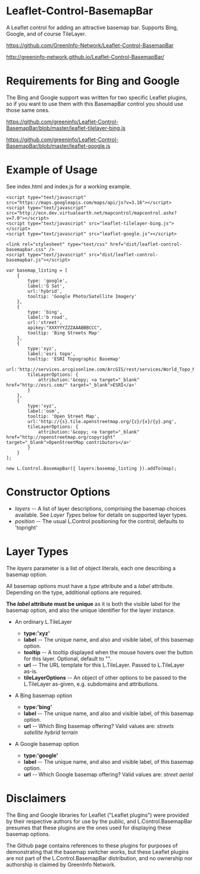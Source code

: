 # Leaflet-Control-BasemapBar

A Leaflet control for adding an attractive basemap bar. Supports Bing, Google, and of course TileLayer.

https://github.com/GreenInfo-Network/Leaflet-Control-BasemapBar

http://greeninfo-network.github.io/Leaflet-Control-BasemapBar/

# Requirements for Bing and Google

The Bing and Google support was written for two specific Leaflet plugins, so if you want to use them with this BasemapBar control you should use those same ones.

https://github.com/greeninfo/Leaflet-Control-BasemapBar/blob/master/leaflet-tilelayer-bing.js

https://github.com/greeninfo/Leaflet-Control-BasemapBar/blob/master/leaflet-google.js

# Example of Usage

See index.html and index.js for a working example.

    <script type="text/javascript" src="https://maps.googleapis.com/maps/api/js?v=3.16"></script>
    <script type="text/javascript" src="http://ecn.dev.virtualearth.net/mapcontrol/mapcontrol.ashx?v=7.0"></script>
    <script type="text/javascript" src="leaflet-tilelayer-bing.js"></script>
    <script type="text/javascript" src="leaflet-google.js"></script>

    <link rel="stylesheet" type="text/css" href="dist/leaflet-control-basemapbar.css" />
    <script type="text/javascript" src="dist/leaflet-control-basemapbar.js"></script>

    var basemap_listing = [
        {
            type: 'google',
            label:'G Sat',
            url:'hybrid',
            tooltip: 'Google Photo/Satellite Imagery'
        },
        {
            type: 'bing',
            label:'b road',
            url:'street',
            apikey:"XXXYYYZZZAAABBBCCC",
            tooltip: 'Bing Streets Map'
        },
        {
            type:'xyz',
            label:'esri topo',
            tooltip: 'ESRI Topographic Basemap'
            url:'http://services.arcgisonline.com/ArcGIS/rest/services/World_Topo_Map/MapServer/tile/{z}/{y}/{x}.jpg',
            tileLayerOptions: {
                attribution:'&copy; <a target="_blank" href="http://esri.com/" target="_blank">ESRI</a>'
            }
        },
        {
            type:'xyz',
            label:'osm',
            tooltip: 'Open Street Map',
            url:'http://{s}.tile.openstreetmap.org/{z}/{x}/{y}.png',
            tileLayerOptions: {
                attribution:'&copy; <a target="_blank" href="http://openstreetmap.org/copyright" target="_blank">OpenStreetMap contributors</a>'
            }
        }
    ];

    new L.Control.BasemapBar({ layers:basemap_listing }).addTo(map);


# Constructor Options

* _layers_ -- A list of layer descriptions, comprising the basemap choices available. See _Layer Types_ below for details on supported layer types.
* _position_ -- The usual L.Control positioning for the control; defaults to 'topright'

# Layer Types

The _layers_ parameter is a list of object literals, each one describing a basemap option.

All basemap options must have a _type_ attribute and a _label_ attribute. Depending on the type, additional options are required.

**The _label_ attribute must be unique** as it is both the visible label for the basemap option, and also the unique identifier for the layer instance.

* An ordinary L.TileLayer
  * **type:'xyz'**
  * **label** -- The unique name, and also and visible label, of this basemap option.
  * **tooltip** -- A tooltip displayed when the mouse hovers over the button for this layer. Optional, default to "".
  * **url** -- The URL template for this L.TileLayer. Passed to L.TileLayer as-is.
  * **tileLayerOptions** -- An object of other options to be passed to the L.TileLayer as-given, e.g. subdomains and attributions.

* A Bing basemap option
  * **type:'bing'**
  * **label** -- The unique name, and also and visible label, of this basemap option.
  * **url** -- Which Bing basemap offering? Valid values are: _streets_   _satellite_   _hybrid_   _terrain_

* A Google basemap option
  * **type:'google'**
  * **label** -- The unique name, and also and visible label, of this basemap option.
  * **url** -- Which Google basemap offering? Valid values are: _street_   _aerial_

# Disclaimers

The Bing and Google libraries for Leaflet ("Leaflet plugins") were provided by their respective authors for use by the public, and L.Control.BasemapBar presumes that these plugins are the ones used for displaying these basemap options.

The Github page contains references to these plugins for purposes of demonstrating that the basemap switcher works, but these Leaflet plugins are not part of the L.Control.BasemapBar distribution, and no ownership nor authorship is claimed by GreenInfo Network.

